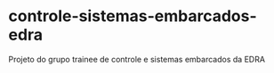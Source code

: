 # controle-sistemas-embarcados-edra
Projeto do grupo trainee de controle e sistemas embarcados da EDRA
